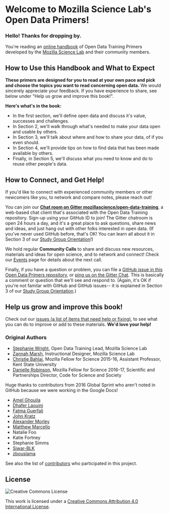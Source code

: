 # Welcome to Mozilla Science Lab's Open Data Primers!

### Hello! Thanks for dropping by.

You're reading an [online handbook](https://mozillascience.github.io/open-data-primers/) of Open Data Training Primers developed by the [Mozilla Science Lab](https://science.mozilla.org/) and their community members.  

## How to Use this Handbook and What to Expect

**These primers are designed for you to read at your own pace and pick and choose the topics you want to read concerning open data.**  We would sincerely appreciate your feedback.  If you have experience to share, see below under "Help us grow and improve this book!".

**Here's what's in the book:**
* In the first section, we'll define open data and discuss it's value, successes and challenges.
* In Section 2, we'll walk through what's needed to make your data open and usable by others.
* In Section 3, we'll talk about where and how to share your data, of if you even should.
* In Section 4, we'll provide tips on how to find data that has been made available by others.
* Finally, in Section 5, we'll discuss what you need to know and do to reuse other people's data.

## How to Connect, and Get Help!
If you'd like to connect with experienced community members or other newcomers like you, to network and compare notes, please reach out!

You can join our **[Chat room on Gitter mozillascience/open-data-training](https://gitter.im/mozillascience/open-data-training)**, a web-based chat client that's associated with the Open Data Training repository. Sign-up using your GitHub ID to join! The Gitter chatroom is open 24 hours a day, and it's a great place to ask questions, share news and ideas, and just hang out with other folks interested in open data. (If you've never used GitHub before, that's OK! You can learn all about it in Section 3 of our [Study Group Orientation](https://mozillascience.github.io/study-group-onboarding/index.html)!)

We hold regular **Community Calls** to share and discuss new resources, materials and ideas for open science, and to network and connect!  Check our [Events](https://science.mozilla.org/programs/events) page for details about the next call.

Finally, if you have a question or problem, you can file a [GitHub issue in this Open Data Primers repository](https://github.com/mozillascience/open-data-primers/issues), or [ping us on the Gitter Chat](https://gitter.im/mozillascience/open-data-training). This is basically a comment or question that we'll see and respond to. (Again, it's OK if you're not familar with GitHub and GitHub issues-- it is explained in Section 3 of our [Study Group Orientation](https://mozillascience.github.io/study-group-onboarding/index.html).)

## Help us grow and improve this book!
Check out our [issues (a list of items that need help or fixing)](https://github.com/mozillascience/open-data-primers/issues), to see what you can do to improve or add to these materials. **We'd love your help!**

### Original Authors
* [Stephanie Wright](https://github.com/stephwright), Open Data Training Lead, Mozilla Science Lab
* [Zannah Marsh](https://github.com/zee-moz), Instructional Designer, Mozilla Science Lab
* [Christie Bahlai](https://github.com/cbahlai), Mozilla Fellow for Science 2015-16, Assistant Professor, Kent State University
* [Danielle Robinson](https://github.com/daniellecrobinson), Mozilla Fellow for Science 2016-17, Scientific and Partnerships Director, Code for Science and Society

Huge thanks to contributors from 2016 Global Sprint who aren't noted in GitHub because we were working in the Google Docs!
* [Amel Ghouila](https://github.com/amelgh)
* [Dhafer Laouini](https://github.com/Dhaferl)
* [Fatma Guerfali](https://github.com/FatmaZG)
* [John Kratz](https://github.com/JEK-III)
* [Alexander Morley](https://github.com/alexmorley)
* [Matthew Marcello](https://github.com/mmarcello)
* Natalie Foo
* Katie Fortney
* Stephanie Simms
* [Siwar-BLK](https://github.com/Siwar-BLK)
* [zbouslama](https://github.com/zbouslama)

See also the list of [contributors](https://github.com/mozillascience/open-data-primers/graphs/contributors) who participated in this project.

## License
![Creative Commons License](https://i.creativecommons.org/l/by/4.0/88x31.png)

This work is licensed under a [Creative Commons Attribution 4.0 International License](http://creativecommons.org/licenses/by/4.0/).
